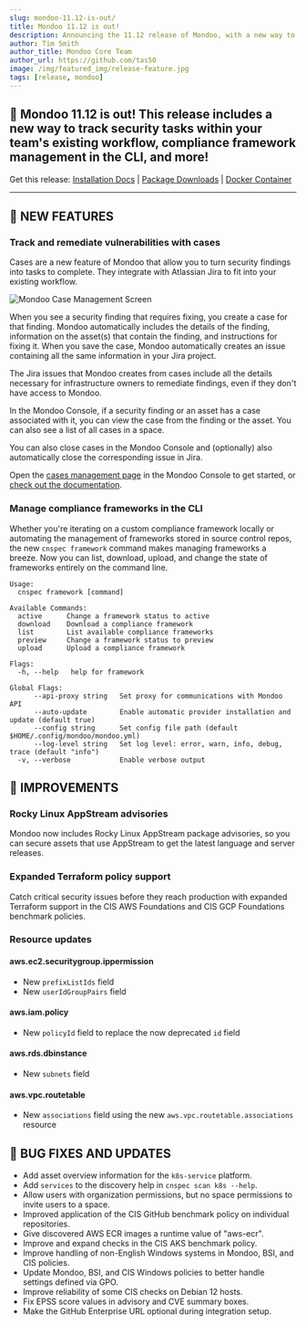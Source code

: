 ```yaml
---
slug: mondoo-11.12-is-out/
title: Mondoo 11.12 is out!
description: Announcing the 11.12 release of Mondoo, with a new way to track security tasks within your team's existing workflow, compliance framework management in the CLI, and more!
author: Tim Smith
author_title: Mondoo Core Team
author_url: https://github.com/tas50
image: /img/featured_img/release-feature.jpg
tags: [release, mondoo]
---
```


## 🥳 Mondoo 11.12 is out! This release includes a new way to track security tasks within your team's existing workflow, compliance framework management in the CLI, and more!

Get this release: [Installation Docs](https://mondoo.com/docs/cnspec/) | [Package Downloads](https://releases.mondoo.com/cnspec/) | [Docker Container](https://hub.docker.com/r/mondoo/cnspec)

---

## 🎉 NEW FEATURES

### Track and remediate vulnerabilities with cases

Cases are a new feature of Mondoo that allow you to turn security findings into tasks to complete. They integrate with Atlassian Jira to fit into your existing workflow.

![Mondoo Case Management Screen](/img/releases/2024-07-09-mondoo-11.12-is-out/screenshot_cases.png)

When you see a security finding that requires fixing, you create a case for that finding. Mondoo automatically includes the details of the finding, information on the asset(s) that contain the finding, and instructions for fixing it. When you save the case, Mondoo automatically creates an issue containing all the same information in your Jira project.

The Jira issues that Mondoo creates from cases include all the details necessary for infrastructure owners to remediate findings, even if they don't have access to Mondoo.

In the Mondoo Console, if a security finding or an asset has a case associated with it, you can view the case from the finding or the asset. You can also see a list of all cases in a space.

You can also close cases in the Mondoo Console and (optionally) also automatically close the corresponding issue in Jira.

Open the [cases management page](https://console.mondoo.com/space/cases) in the Mondoo Console to get started, or [check out the documentation](https://mondoo.com/docs/platform/maintain/jira/).

### Manage compliance frameworks in the CLI

Whether you're iterating on a custom compliance framework locally or automating the management of frameworks stored in source control repos, the new `cnspec framework` command makes managing frameworks a breeze. Now you can list, download, upload, and change the state of frameworks entirely on the command line.

```text
Usage:
  cnspec framework [command]

Available Commands:
  active      Change a framework status to active
  download    Download a compliance framework
  list        List available compliance frameworks
  preview     Change a framework status to preview
  upload      Upload a compliance framework

Flags:
  -h, --help   help for framework

Global Flags:
      --api-proxy string   Set proxy for communications with Mondoo API
      --auto-update        Enable automatic provider installation and update (default true)
      --config string      Set config file path (default $HOME/.config/mondoo/mondoo.yml)
      --log-level string   Set log level: error, warn, info, debug, trace (default "info")
  -v, --verbose            Enable verbose output
```

## 🧹 IMPROVEMENTS

### Rocky Linux AppStream advisories

Mondoo now includes Rocky Linux AppStream package advisories, so you can secure assets that use AppStream to get the latest language and server releases.

### Expanded Terraform policy support

Catch critical security issues before they reach production with expanded Terraform support in the CIS AWS Foundations and CIS GCP Foundations benchmark policies.

### Resource updates

#### aws.ec2.securitygroup.ippermission

- New `prefixListIds` field
- New `userIdGroupPairs` field

#### aws.iam.policy

- New `policyId` field to replace the now deprecated `id` field

#### aws.rds.dbinstance

- New `subnets` field

#### aws.vpc.routetable

- New `associations` field using the new `aws.vpc.routetable.associations` resource

## 🐛 BUG FIXES AND UPDATES

- Add asset overview information for the `k8s-service` platform.
- Add `services` to the discovery help in `cnspec scan k8s --help`.
- Allow users with organization permissions, but no space permissions to invite users to a space.
- Improved application of the CIS GitHub benchmark policy on individual repositories.
- Give discovered AWS ECR images a runtime value of "aws-ecr".
- Improve and expand checks in the CIS AKS benchmark policy.
- Improve handling of non-English Windows systems in Mondoo, BSI, and CIS policies.
- Update Mondoo, BSI, and CIS Windows policies to better handle settings defined via GPO.
- Improve reliability of some CIS checks on Debian 12 hosts.
- Fix EPSS score values in advisory and CVE summary boxes.
- Make the GitHub Enterprise URL optional during integration setup.
